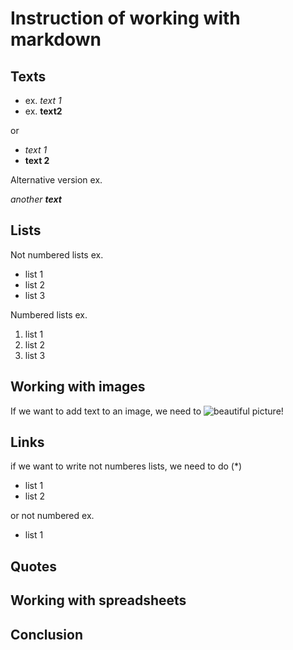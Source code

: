 # Instruction of working with markdown

## Texts

+ ex. *text 1*
+ ex. **text2**

or 

+ _text 1_
+ __text 2__

Alternative version ex.

_another **text**_

## Lists

Not numbered lists ex. 
* list 1
* list 2
* list 3

Numbered lists ex.
1. list 1
2. list 2
3. list 3

## Working with images

If we want to add text to an image, we need to ![beautiful picture!](picture1.jpeg)

## Links

if we want to write not numberes lists, we need to do (*)
* list 1
* list 2

 or not numbered ex.
 + list 1

## Quotes

## Working with spreadsheets

## Conclusion